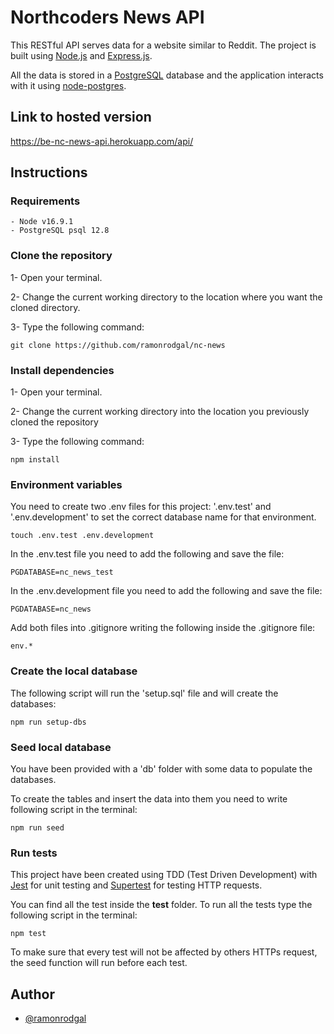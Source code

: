 # Northcoders News API

This RESTful API serves data for a website similar to Reddit. The project is built using [Node.js](https://nodejs.org) and [Express.js](http://expressjs.com/).

All the data is stored in a [PostgreSQL](https://www.postgresql.org/) database and the application interacts with it using [node-postgres](https://node-postgres.com/).

## Link to hosted version

https://be-nc-news-api.herokuapp.com/api/

## Instructions

### Requirements

    - Node v16.9.1
    - PostgreSQL psql 12.8

### Clone the repository

1- Open your terminal.

2- Change the current working directory to the location where you want the cloned directory.

3- Type the following command:

```
git clone https://github.com/ramonrodgal/nc-news
```

### Install dependencies

1- Open your terminal.

2- Change the current working directory into the location you previously cloned the repository

3- Type the following command:

```
npm install
```

### Environment variables

You need to create two .env files for this project: '.env.test' and '.env.development' to set the correct database name for that environment.

```
touch .env.test .env.development
```

In the .env.test file you need to add the following and save the file:

```
PGDATABASE=nc_news_test
```

In the .env.development file you need to add the following and save the file:

```
PGDATABASE=nc_news
```

Add both files into .gitignore writing the following inside the .gitignore file:

```
env.*
```

### Create the local database

The following script will run the 'setup.sql' file and will create the databases:

```
npm run setup-dbs
```

### Seed local database

You have been provided with a 'db' folder with some data to populate the databases.

To create the tables and insert the data into them you need to write following script in the terminal:

```
npm run seed
```

### Run tests

This project have been created using TDD (Test Driven Development) with [Jest](https://jestjs.io/) for unit testing and [Supertest](https://www.npmjs.com/package/supertest) for testing HTTP requests.

You can find all the test inside the **test** folder. To run all the tests type the following script in the terminal:

```
npm test
```

To make sure that every test will not be affected by others HTTPs request, the seed function will run before each test.

## Author

- [@ramonrodgal](https://github.com/ramonrodgal)
